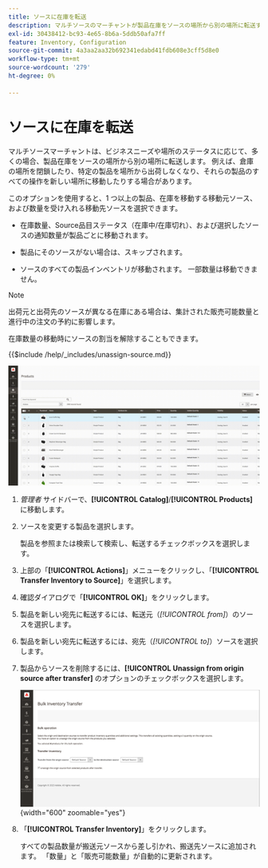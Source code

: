```yaml
---
title: ソースに在庫を転送
description: マルチソースのマーチャントが製品在庫をソースの場所から別の場所に転送する方法を説明します。
exl-id: 30438412-bc93-4e65-8b6a-5ddb50afa7ff
feature: Inventory, Configuration
source-git-commit: 4a3aa2aa32b692341edabd41fdb608e3cff5d8e0
workflow-type: tm+mt
source-wordcount: '279'
ht-degree: 0%

---
```


# ソースに在庫を転送

マルチソースマーチャントは、ビジネスニーズや場所のステータスに応じて、多くの場合、製品在庫をソースの場所から別の場所に転送します。 例えば、倉庫の場所を閉鎖したり、特定の製品を場所から出荷しなくなり、それらの製品のすべての操作を新しい場所に移動したりする場合があります。

このオプションを使用すると、1 つ以上の製品、在庫を移動する移動元ソース、および数量を受け入れる移動先ソースを選択できます。

- 在庫数量、Source品目ステータス（在庫中/在庫切れ）、および選択したソースの通知数量が製品ごとに移動されます。

- 製品にそのソースがない場合は、スキップされます。

- ソースのすべての製品インベントリが移動されます。 一部数量は移動できません。

>[!NOTE]
>
>出荷元と出荷先のソースが異なる在庫にある場合は、集計された販売可能数量と進行中の注文の予約に影響します。

在庫数量の移動時にソースの割当を解除することもできます。

{{$include /help/_includes/unassign-source.md}}

![&#x200B; 在庫を別のソースに転送 &#x200B;](assets/inventory-bulk-transfer-source.gif)

1. _管理者_ サイドバーで、**[!UICONTROL Catalog]**/**[!UICONTROL Products]** に移動します。

1. ソースを変更する製品を選択します。

   製品を参照または検索して検索し、転送するチェックボックスを選択します。

1. 上部の「**[!UICONTROL Actions]**」メニューをクリックし、「**[!UICONTROL Transfer Inventory to Source]**」を選択します。

1. 確認ダイアログで「**[!UICONTROL OK]**」をクリックします。

1. 製品を新しい宛先に転送するには、転送元（_[!UICONTROL from]_）のソースを選択します。

1. 製品を新しい宛先に転送するには、宛先（_[!UICONTROL to]_）ソースを選択します。

1. 製品からソースを削除するには、**[!UICONTROL Unassign from origin source after transfer]** のオプションのチェックボックスを選択します。

   ![&#x200B; 転送元と転送先を選択 &#x200B;](assets/inventory-bulk-transfer-summary.png){width="600" zoomable="yes"}

1. 「**[!UICONTROL Transfer Inventory]**」をクリックします。

   すべての製品数量が搬送元ソースから差し引かれ、搬送先ソースに追加されます。 「数量」と「販売可能数量」が自動的に更新されます。

<!-- Last updated from includes: 2022-08-30 15:36:09 -->
